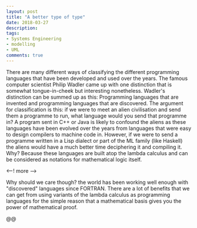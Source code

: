 ```yaml
---
layout: post
title: "A better type of type"
date: 2018-03-27
description: 
tags:
- Systems Engineering
- modelling
- UML
comments: true
---
```


There are many different ways of classifying the different programming languages that have been developed and used over the years. The famous computer scientist Philip Wadler came up with one distinction that is somewhat tongue-in-cheek but interesting nonetheless. Wadler's distinction can be summed up as this: Programming languages that are invented and programming languages that are discovered. The argument for classification is this: if we were to meet an alien civilisation and send them a programme to run, what language would you send that programme in? A program sent in C++ or Java is likely to confound the aliens as these languages have been evolved over the years from languages that were easy to design compilers to machine code in. However, if we were to send a programme written in a Lisp dialect or part of the ML family (like Haskell) the aliens would have a much better time deciphering it and compiling it. Why? Because these languages are built atop the lambda calculus and can be considered as notations for mathematical logic itself.

<--! more -->

Why should we care though? the world has been working well enough with "discovered" languages since FORTRAN. There are a lot of benefits that we can get from using variants of the lambda calculus as programming languages for the simple reason that a mathematical basis gives you the power of mathematical proof.

@@